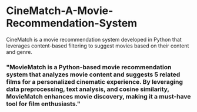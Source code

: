 # CineMatch-A-Movie-Recommendation-System
CineMatch is a movie recommendation system developed in Python that leverages content-based filtering to suggest movies based on their content and genre.
### "MovieMatch is a Python-based movie recommendation system that analyzes movie content and suggests 5 related films for a personalized cinematic experience. By leveraging data preprocessing, text analysis, and cosine similarity, MovieMatch enhances movie discovery, making it a must-have tool for film enthusiasts."
